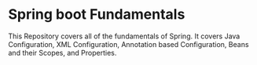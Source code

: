 # Spring boot Fundamentals 

This Repository covers all of the fundamentals of Spring. It covers Java Configuration, XML Configuration, Annotation based Configuration, Beans and their Scopes, and Properties.

